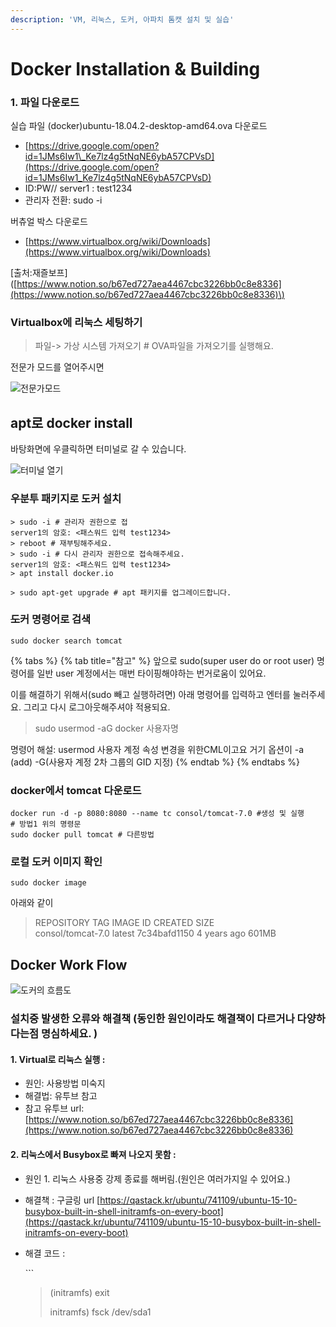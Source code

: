 ```yaml
---
description: 'VM, 리눅스, 도커, 아파치 톰캣 설치 및 실습'
---
```


# Docker Installation & Building

### 

### 1. 파일 다운로드

실습 파일 \(docker\)ubuntu-18.04.2-desktop-amd64.ova 다운로드

* [https://drive.google.com/open?id=1JMs6Iw1\_Ke7lz4g5tNqNE6ybA57CPVsD](https://drive.google.com/open?id=1JMs6Iw1_Ke7lz4g5tNqNE6ybA57CPVsD)
* ID:PW// server1 : test1234
* 관리자 전환: sudo -i

버츄얼 박스 다운로드

* [https://www.virtualbox.org/wiki/Downloads](https://www.virtualbox.org/wiki/Downloads)

\[출처:재즐보프\]\([https://www.notion.so/b67ed727aea4467cbc3226bb0c8e8336](https://www.notion.so/b67ed727aea4467cbc3226bb0c8e8336)\)

### Virtualbox에 리눅스 세팅하기

> 파일-&gt; 가상 시스템 가져오기 \# OVA파일을 가져오기를 실행해요.

전문가 모드를 열어주시면 

![&#xC804;&#xBB38;&#xAC00;&#xBAA8;&#xB4DC; ](../../../.gitbook/assets/image%20%2848%29.png)

## apt로 docker install 

바탕화면에 우클릭하면 터미널로 갈 수 있습니다. 

![&#xD130;&#xBBF8;&#xB110; &#xC5F4;&#xAE30; ](../../../.gitbook/assets/image%20%2877%29.png)

### 우분투 패키지로 도커 설치 

```text
> sudo -i # 관리자 권한으로 접
server1의 암호: <패스워드 입력 test1234>
> reboot # 재부팅해주세요. 
> sudo -i # 다시 관리자 권한으로 접속해주세요.
server1의 암호: <패스워드 입력 test1234>
> apt install docker.io

> sudo apt-get upgrade # apt 패키지를 업그레이드합니다.

```

### ~~도~~커 명령어로 검색 

```text
sudo docker search tomcat 
```

{% tabs %}
{% tab title="참고" %}
앞으로 sudo\(super user do or root user\) 명령어를 일반 user 계정에서는 매번 타이핑해야하는 번거로움이 있어요. 

이를 해결하기 위해서\(sudo 빼고 실행하려면\) 아래 명령어를 입력하고 엔터를 눌러주세요. 그리고 다시 로그아웃해주셔야 적용되요.

> sudo usermod -aG docker 사용자명

명령어 해설: usermod 사용자 계정 속성 변경을 위한CML이고요 거기 옵션이 -a \(add\) -G\(사용자 계정 2차 그룹의 GID 지정\) 
{% endtab %}
{% endtabs %}



### 

### docker에서 tomcat 다운로드 

```text
docker run -d -p 8080:8080 --name tc consol/tomcat-7.0 #생성 및 실행
# 방법1 위의 명령문
sudo docker pull tomcat # 다른방법 
```

### 로컬 도커 이미지 확인

```text
sudo docker image
```

 아래와 같이 

> REPOSITORY             TAG     IMAGE ID           CREATED      SIZE   
> consol/tomcat-7.0    latest  7c34bafd1150  4 years ago 601MB

## Docker Work Flow 

![&#xB3C4;&#xCEE4;&#xC758; &#xD750;&#xB984;&#xB3C4;](../../../.gitbook/assets/image%20%28185%29.png)

### 설치중 발생한 오류와 해결책  \(동인한 원인이라도 해결책이 다르거나 다양하다는점 명심하세요. \)

#### 1. Virtual로 리눅스 실행 :

* 원인: 사용방법 미숙지
* 해결법: 유투브 참고
* 참고 유투브 url: [https://www.notion.so/b67ed727aea4467cbc3226bb0c8e8336](https://www.notion.so/b67ed727aea4467cbc3226bb0c8e8336)



#### 2. 리눅스에서 Busybox로 빠져 나오지 못함 :

* 원인 1. 리눅스 사용중 강제 종료를 해버림.\(원인은 여러가지일 수 있어요.\)
* 해결책 : 구글링 url [https://qastack.kr/ubuntu/741109/ubuntu-15-10-busybox-built-in-shell-initramfs-on-every-boot](https://qastack.kr/ubuntu/741109/ubuntu-15-10-busybox-built-in-shell-initramfs-on-every-boot)
* 해결 코드 : 

  \`\`\`

  > \(initramfs\) exit 
  >
  > initramfs\) fsck /dev/sda1



